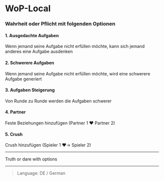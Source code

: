 # WoP-Local

### Wahrheit oder Pflicht mit folgenden Optionen

#### 1. Ausgedachte Aufgaben

Wenn jemand seine Aufgabe nicht erfüllen möchte, kann sich jemand anderes eine Aufgabe ausdenken

#### 2. Schwerere Aufgaben

Wenn jemand seine Aufgabe nicht erfüllen möchte, wird eine schwerere Aufgabe generiert

#### 3. Aufgaben Steigerung

Von Runde zu Runde werden die Aufgaben schwerer

#### 4. Partner

Feste Beziehungen hinzufügen (Partner 1 ❤️ Partner 2)

#### 5. Crush

Crush hinzufügen (Spieler 1 ❤️→ Spieler 2)

---

Truth or dare with options

---

> Language: DE / German
